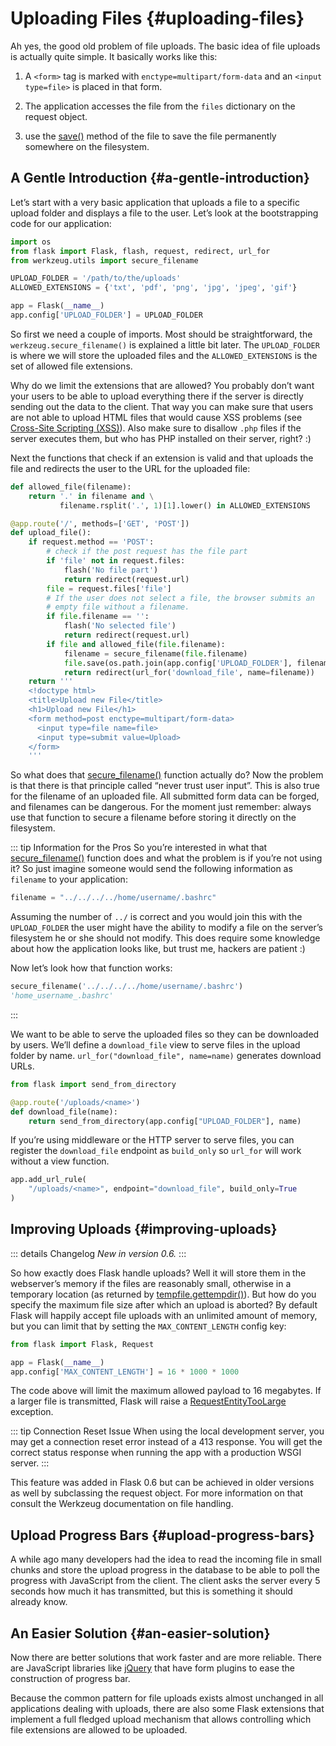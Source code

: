 # Uploading Files {#uploading-files}

Ah yes, the good old problem of file uploads. The basic idea of file uploads is actually quite simple. It basically works like this:

1. A `<form>` tag is marked with `enctype=multipart/form-data` and an `<input type=file>` is placed in that form.

2. The application accesses the file from the `files` dictionary on the request object.

3. use the [save()](https://werkzeug.palletsprojects.com/en/2.3.x/datastructures/#werkzeug.datastructures.FileStorage.save) method of the file to save the file permanently somewhere on the filesystem.

## A Gentle Introduction {#a-gentle-introduction}

Let’s start with a very basic application that uploads a file to a specific upload folder and displays a file to the user. Let’s look at the bootstrapping code for our application:

```python
import os
from flask import Flask, flash, request, redirect, url_for
from werkzeug.utils import secure_filename

UPLOAD_FOLDER = '/path/to/the/uploads'
ALLOWED_EXTENSIONS = {'txt', 'pdf', 'png', 'jpg', 'jpeg', 'gif'}

app = Flask(__name__)
app.config['UPLOAD_FOLDER'] = UPLOAD_FOLDER
```

So first we need a couple of imports. Most should be straightforward, the `werkzeug.secure_filename()` is explained a little bit later. The `UPLOAD_FOLDER` is where we will store the uploaded files and the `ALLOWED_EXTENSIONS` is the set of allowed file extensions.

Why do we limit the extensions that are allowed? You probably don’t want your users to be able to upload everything there if the server is directly sending out the data to the client. That way you can make sure that users are not able to upload HTML files that would cause XSS problems (see [Cross-Site Scripting (XSS)](https://flask.palletsprojects.com/en/2.3.x/security/#security-xss)). Also make sure to disallow `.php` files if the server executes them, but who has PHP installed on their server, right? :)

Next the functions that check if an extension is valid and that uploads the file and redirects the user to the URL for the uploaded file:

```python
def allowed_file(filename):
    return '.' in filename and \
           filename.rsplit('.', 1)[1].lower() in ALLOWED_EXTENSIONS

@app.route('/', methods=['GET', 'POST'])
def upload_file():
    if request.method == 'POST':
        # check if the post request has the file part
        if 'file' not in request.files:
            flash('No file part')
            return redirect(request.url)
        file = request.files['file']
        # If the user does not select a file, the browser submits an
        # empty file without a filename.
        if file.filename == '':
            flash('No selected file')
            return redirect(request.url)
        if file and allowed_file(file.filename):
            filename = secure_filename(file.filename)
            file.save(os.path.join(app.config['UPLOAD_FOLDER'], filename))
            return redirect(url_for('download_file', name=filename))
    return '''
    <!doctype html>
    <title>Upload new File</title>
    <h1>Upload new File</h1>
    <form method=post enctype=multipart/form-data>
      <input type=file name=file>
      <input type=submit value=Upload>
    </form>
    '''
```

So what does that [secure_filename()](https://werkzeug.palletsprojects.com/en/2.3.x/utils/#werkzeug.utils.secure_filename) function actually do? Now the problem is that there is that principle called “never trust user input”. This is also true for the filename of an uploaded file. All submitted form data can be forged, and filenames can be dangerous. For the moment just remember: always use that function to secure a filename before storing it directly on the filesystem.

::: tip Information for the Pros
So you’re interested in what that [secure_filename()](https://werkzeug.palletsprojects.com/en/2.3.x/utils/#werkzeug.utils.secure_filename) function does and what the problem is if you’re not using it? So just imagine someone would send the following information as `filename` to your application:

```python
filename = "../../../../home/username/.bashrc"
```

Assuming the number of `../` is correct and you would join this with the `UPLOAD_FOLDER` the user might have the ability to modify a file on the server’s filesystem he or she should not modify. This does require some knowledge about how the application looks like, but trust me, hackers are patient :)

Now let’s look how that function works:

```python
secure_filename('../../../../home/username/.bashrc')
'home_username_.bashrc'
```
:::

We want to be able to serve the uploaded files so they can be downloaded by users. We’ll define a `download_file` view to serve files in the upload folder by name. `url_for("download_file", name=name)` generates download URLs.

```python
from flask import send_from_directory

@app.route('/uploads/<name>')
def download_file(name):
    return send_from_directory(app.config["UPLOAD_FOLDER"], name)
```

If you’re using middleware or the HTTP server to serve files, you can register the `download_file` endpoint as `build_only` so `url_for` will work without a view function.

```python
app.add_url_rule(
    "/uploads/<name>", endpoint="download_file", build_only=True
)
```

## Improving Uploads {#improving-uploads}

::: details Changelog
*New in version 0.6.*
:::

So how exactly does Flask handle uploads? Well it will store them in the webserver’s memory if the files are reasonably small, otherwise in a temporary location (as returned by [tempfile.gettempdir()](https://docs.python.org/3/library/tempfile.html#tempfile.gettempdir)). But how do you specify the maximum file size after which an upload is aborted? By default Flask will happily accept file uploads with an unlimited amount of memory, but you can limit that by setting the `MAX_CONTENT_LENGTH` config key:

```python
from flask import Flask, Request

app = Flask(__name__)
app.config['MAX_CONTENT_LENGTH'] = 16 * 1000 * 1000
```

The code above will limit the maximum allowed payload to 16 megabytes. If a larger file is transmitted, Flask will raise a [RequestEntityTooLarge](https://werkzeug.palletsprojects.com/en/2.3.x/exceptions/#werkzeug.exceptions.RequestEntityTooLarge) exception.

::: tip Connection Reset Issue
When using the local development server, you may get a connection reset error instead of a 413 response. You will get the correct status response when running the app with a production WSGI server.
:::

This feature was added in Flask 0.6 but can be achieved in older versions as well by subclassing the request object. For more information on that consult the Werkzeug documentation on file handling.

## Upload Progress Bars {#upload-progress-bars}

A while ago many developers had the idea to read the incoming file in small chunks and store the upload progress in the database to be able to poll the progress with JavaScript from the client. The client asks the server every 5 seconds how much it has transmitted, but this is something it should already know.

## An Easier Solution {#an-easier-solution}

Now there are better solutions that work faster and are more reliable. There are JavaScript libraries like [jQuery](https://jquery.com/) that have form plugins to ease the construction of progress bar.

Because the common pattern for file uploads exists almost unchanged in all applications dealing with uploads, there are also some Flask extensions that implement a full fledged upload mechanism that allows controlling which file extensions are allowed to be uploaded.